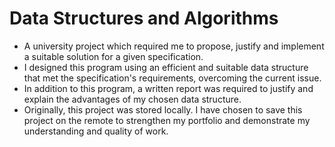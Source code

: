 # Data Structures and Algorithms
- A university project which required me to propose, justify and implement a suitable solution for a given specification.
- I designed this program using an efficient and suitable data structure that met the specification's requirements, overcoming the current issue.
- In addition to this program, a written report was required to justify and explain the advantages of my chosen data structure.
- Originally, this project was stored locally. I have chosen to save this project on the remote to strengthen my portfolio and demonstrate my understanding and quality of work.
